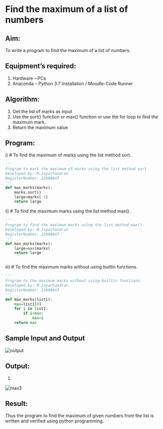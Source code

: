 # Find the maximum of a list of numbers
## Aim:
To write a program to find the maximum of a list of numbers.
## Equipment’s required:
1.	Hardware – PCs
2.	Anaconda – Python 3.7 Installation / Moodle-Code Runner
## Algorithm:
1.	Get the list of marks as input
2.	Use the sort() function or max() function or use the for loop to find the maximum mark.
3.	Return the maximum value
## Program:

i)	# To find the maximum of marks using the list method sort.
```Python
''' 
Program to mark the maximum of marks using the list method sort
Developed by: M.Jayachandran
RegisterNumber: 22008847
'''
def max_marks(marks):
    marks.sort()
    large=marks[-1]
    return large


```

ii)	# To find the maximum marks using the list method max().
```Python
''' 
Program to find the maximum marks using the list method max().
Developed by: M.Jayachandran
RegisterNumber: 22008847
'''
def max_marks(marks):
    large=max(marks)
    return large



```

iii) # To find the maximum marks without using builtin functions.
```Python
''' 
Program to the maximum marks without using builtin functions.
Developed by: M.Jayachandran
RegisterNumber: 22008847
'''
def max_marks(list1):
    max=list1[0]
    for i in list1:
        if i>max:
            max=i
    return max


```
## Sample Input and Output
![output](./img/max_marks1.jpg) 

## Output:
1)
![max3](https://user-images.githubusercontent.com/118447015/214095214-8bf66f52-080a-45db-acee-d4aaaa85d4a1.png)




## Result:
Thus the program to find the maximum of given numbers from the list is written and verified using python programming.
